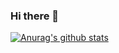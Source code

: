 ### Hi there 👋

[![Anurag's github stats](https://github-readme-stats.vercel.app/api?username=Cienlim612)](https://github.com/anuraghazra/github-readme-stats)

<!--
**Cienlim612/Cienlim612** is a ✨ _special_ ✨ repository because its `README.md` (this file) appears on your GitHub profile.

Here are some ideas to get you started:

- 🔭 I’m currently working on ...
- 🌱 I’m currently learning ...
- 👯 I’m looking to collaborate on ...
- 🤔 I’m looking for help with ...
- 💬 Ask me about ...
- 📫 How to reach me: ...
- 😄 Pronouns: ...
- ⚡ Fun fact: ...
-->
